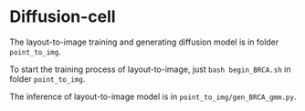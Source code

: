 # Diffusion-cell

The layout-to-image training and generating diffusion model is in folder ```point_to_img```.

To start the training process of layout-to-image, just ```bash begin_BRCA.sh``` in folder ```point_to_img```.

The inference of layout-to-image model is in ```point_to_img/gen_BRCA_gmm.py```.

<!-- The  -->